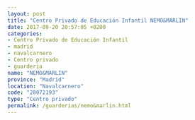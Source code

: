 ```yaml
---
layout: post
title: "Centro Privado de Educación Infantil NEMO&MARLIN"
date: 2017-09-20 20:57:05 +0200
categories:
- Centro Privado de Educación Infantil
- madrid
- navalcarnero
- Centro privado
- guarderia
name: "NEMO&MARLIN"
province: "Madrid"
location: "Navalcarnero"
code: "28072193"
type: "Centro privado"
permalink: /guarderias/nemo&marlin.html
---
```

